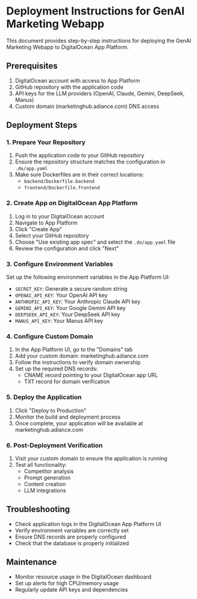 # Deployment Instructions for GenAI Marketing Webapp

This document provides step-by-step instructions for deploying the GenAI Marketing Webapp to DigitalOcean App Platform.

## Prerequisites

1. DigitalOcean account with access to App Platform
2. GitHub repository with the application code
3. API keys for the LLM providers (OpenAI, Claude, Gemini, DeepSeek, Manus)
4. Custom domain (marketinghub.adiance.com) DNS access

## Deployment Steps

### 1. Prepare Your Repository

1. Push the application code to your GitHub repository
2. Ensure the repository structure matches the configuration in `.do/app.yaml`
3. Make sure Dockerfiles are in their correct locations:
   - `backend/Dockerfile.backend`
   - `frontend/Dockerfile.frontend`

### 2. Create App on DigitalOcean App Platform

1. Log in to your DigitalOcean account
2. Navigate to App Platform
3. Click "Create App"
4. Select your GitHub repository
5. Choose "Use existing app spec" and select the `.do/app.yaml` file
6. Review the configuration and click "Next"

### 3. Configure Environment Variables

Set up the following environment variables in the App Platform UI:
- `SECRET_KEY`: Generate a secure random string
- `OPENAI_API_KEY`: Your OpenAI API key
- `ANTHROPIC_API_KEY`: Your Anthropic Claude API key
- `GEMINI_API_KEY`: Your Google Gemini API key
- `DEEPSEEK_API_KEY`: Your DeepSeek API key
- `MANUS_API_KEY`: Your Manus API key

### 4. Configure Custom Domain

1. In the App Platform UI, go to the "Domains" tab
2. Add your custom domain: marketinghub.adiance.com
3. Follow the instructions to verify domain ownership
4. Set up the required DNS records:
   - CNAME record pointing to your DigitalOcean app URL
   - TXT record for domain verification

### 5. Deploy the Application

1. Click "Deploy to Production"
2. Monitor the build and deployment process
3. Once complete, your application will be available at marketinghub.adiance.com

### 6. Post-Deployment Verification

1. Visit your custom domain to ensure the application is running
2. Test all functionality:
   - Competitor analysis
   - Prompt generation
   - Content creation
   - LLM integrations

## Troubleshooting

- Check application logs in the DigitalOcean App Platform UI
- Verify environment variables are correctly set
- Ensure DNS records are properly configured
- Check that the database is properly initialized

## Maintenance

- Monitor resource usage in the DigitalOcean dashboard
- Set up alerts for high CPU/memory usage
- Regularly update API keys and dependencies
